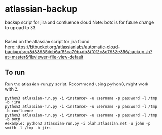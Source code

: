 # atlassian-backup
backup script for jira and confluence cloud
Note: boto is for future change to upload to S3.

##
Based on the atlassian script for jira found here:https://bitbucket.org/atlassianlabs/automatic-cloud-backup/src/8d33935dcb6af56ca79b4db3ff012c8c7982e356/backup.sh?at=master&fileviewer=file-view-default

## To run
Run the atlassian-run.py script. Recommend using python3, might work with 2.
``` shell
python3 atlassian-run.py -i <instance> -u username -p password -l /tmp -b jira
python3 atlassian-run.py -i <instance> -u username -p password -l /tmp -b confluence
python3 atlassian-run.py -i <instance> -u username -p password -l /tmp -b both
#example: python3 atlassian-run.py -i blah.atlassian.net -u john -p smith -l /tmp -b jira
```
